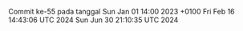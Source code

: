 Commit ke-55 pada tanggal Sun Jan 01 14:00 2023 +0100
Fri Feb 16 14:43:06 UTC 2024
Sun Jun 30 21:10:35 UTC 2024
